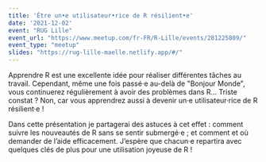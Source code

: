 ```yaml
---
title: 'Être un•e utilisateur•rice de R résilient•e'
date: '2021-12-02'
event: "RUG Lille"
event_url: "https://www.meetup.com/fr-FR/R-Lille/events/281225809/"
event_type: "meetup"
slides: "https://rug-lille-maelle.netlify.app/#/"
---
```


Apprendre R est une excellente idée pour réaliser différentes tâches au travail. Cependant, même une fois passé·e au-delà de "Bonjour Monde", vous continuerez régulièrement à avoir des problèmes dans R... Triste constat ? Non, car vous apprendrez aussi à devenir un·e utilisateur·rice de R résilient·e !

Dans cette présentation je partagerai des astuces à cet effet : comment suivre les nouveautés de R sans se sentir submergé·e ; et comment et où demander de l’aide efficacement. J’espère que chacun·e repartira avec quelques clés de plus pour une utilisation joyeuse de R !